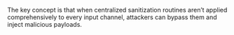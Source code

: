 The key concept is that when centralized sanitization routines aren’t applied comprehensively to every input channel, attackers can bypass them and inject malicious payloads.
